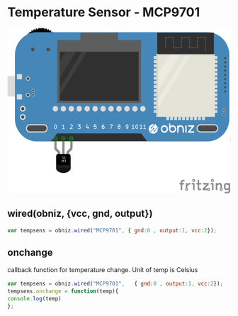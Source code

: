 # Temperature Sensor - MCP9701




![photo of AnalogTempratureSensor](./wired.png)




## wired(obniz, {vcc, gnd, output})
```javascript
var tempsens = obniz.wired("MCP9701", { gnd:0 , output:1, vcc:2});
```

## onchange
callback function for temperature change.
Unit of temp is Celsius

```javascript
var tempsens = obniz.wired("MCP9701",   { gnd:0 , output:1, vcc:2});
tempsens.onchange = function(temp){
console.log(temp)
};
```
 

